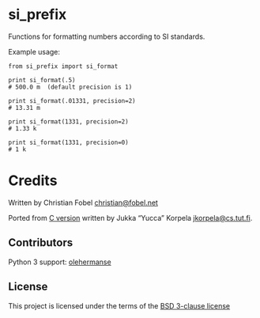 # si_prefix #

Functions for formatting numbers according to SI standards.

Example usage:

    from si_prefix import si_format

    print si_format(.5)
    # 500.0 m  (default precision is 1)

    print si_format(.01331, precision=2)
    # 13.31 m

    print si_format(1331, precision=2)
    # 1.33 k

    print si_format(1331, precision=0)
    # 1 k


# Credits #

Written by Christian Fobel <christian@fobel.net>

Ported from [C version][1] written by Jukka “Yucca” Korpela
<jkorpela@cs.tut.fi>.

## Contributors ##

Python 3 support: [olehermanse][2]

License
-------
This project is licensed under the terms of the [BSD 3-clause license](/LICENSE.md)

[1]: http://www.cs.tut.fi/~jkorpela/c/eng.html
[2]: https://github.com/olehermanse
